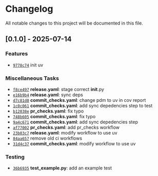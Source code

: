 # Changelog

All notable changes to this project will be documented in this file.

## [0.1.0] - 2025-07-14

### Features

- [`9778c74`](https://github.com/pufereq/template-repo/commit/9778c74ebfef386f4c6b2bb1cb9792f9290ccd9c) init uv

### Miscellaneous Tasks

- [`f8ce497`](https://github.com/pufereq/template-repo/commit/f8ce497cf89ddc8349e9e07139342f5fd0818de0) **release.yaml**: stage correct __init__.py
- [`e16b9b4`](https://github.com/pufereq/template-repo/commit/e16b9b458869fb559511a39aeb4c2171ae085543) **release.yaml**: sync deps
- [`d7c81d0`](https://github.com/pufereq/template-repo/commit/d7c81d0e8eb467e67fb4cb40a98a1e14909528b6) **commit_checks.yaml**: change pdm to uv in cov report
- [`1c0c061`](https://github.com/pufereq/template-repo/commit/1c0c061a874e31632898a29efade1731fc8c89ce) **commit_checks.yaml**: add sync depedencies step to test
- [`b12038e`](https://github.com/pufereq/template-repo/commit/b12038ee1d56fbccd6d89ed11ab116f39025db28) **pr_checks.yaml**: fix typo
- [`748b605`](https://github.com/pufereq/template-repo/commit/748b605905086e6a87546847291be5ef3cbec537) **commit_checks.yaml**: fix typo
- [`9a4c671`](https://github.com/pufereq/template-repo/commit/9a4c671ea49e5a2fac2bf095cb31f7e2cc082e6e) **commit_checks.yaml**: add sync depedencies step
- [`af77002`](https://github.com/pufereq/template-repo/commit/af7700299b3d91afe28e203c0b9f1ff9fb175309) **pr_checks.yaml**: add pr_checks workflow
- [`23b03c7`](https://github.com/pufereq/template-repo/commit/23b03c76bf1435da2dd597d54fa5bafe2a8e6ebc) **release.yaml**: modify workflow to use uv
- [`84aa657`](https://github.com/pufereq/template-repo/commit/84aa6575ec67f341cc9a23c245f5bbf149a963a1) remove old ci workflows
- [`31d4c37`](https://github.com/pufereq/template-repo/commit/31d4c37cfcf64513b3102fcab747f2957d5159b4) **commit_checks.yaml**: modify workflow to use uv

### Testing

- [`36b6935`](https://github.com/pufereq/template-repo/commit/36b69355731da51bcc8d2da940c5194b517150fd) **test_example.py**: add an example test

<!-- generated by git-cliff -->
